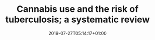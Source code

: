 ---
categories: []
date: "2019-07-27T05:14:17+01:00"
authors: ["French, C", "Coope, C", "**McGuinness, LA**", "Beck, C", "Newitt, S", "Ahyow, L", "Hickman, M", "Oliver, I"]
draft: false
featured: true
image:
  caption: ""
  focal_point: ""
tags: ["Systematic review"]
title: Cannabis use and the risk of tuberculosis; a systematic review
publication: BMC Public Health *19*:1006
abstract: 
doi: "10.1186/s12889-019-7127-0"
---